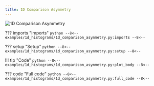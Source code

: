 ```yaml
---
title: 1D Comparison Asymmetry
---
```


![1D Comparison Asymmetry](../baseline/1d_comparison_asymmetry.png)

??? imports "Imports"
    ```python
    --8<--
    examples/1d_histograms/1d_comparison_asymmetry.py:imports
    --8<--
    ```

??? setup "Setup"
    ```python
    --8<--
    examples/1d_histograms/1d_comparison_asymmetry.py:setup
    --8<--
    ```

!!! tip "Code"
    ```python
    --8<--
    examples/1d_histograms/1d_comparison_asymmetry.py:plot_body
    --8<--
    ```

??? code "Full code"
    ```python
    --8<--
    examples/1d_histograms/1d_comparison_asymmetry.py:full_code
    --8<--
    ```
